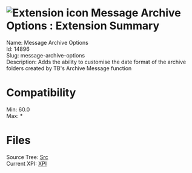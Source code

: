 # ![Extension icon](https://addons.thunderbird.net/user-media/addon_icons/14/14896-64.png?modified=a4d1f5c9) Message Archive Options : Extension Summary

Name: Message Archive Options  
Id: 14896  
Slug: message-archive-options  
Description: Adds the ability to customise the date format of the archive folders created by TB's Archive Message function
  

# Compatibility
Min: 60.0  
Max: *  

# Files

Source Tree: [Src](C:/Dev/Thunderbird/ThunderKdB/xall/x68/14896-message-archive-options/src)  
Current XPI: [XPI](C:/Dev/Thunderbird/ThunderKdB/xall/x68/14896-message-archive-options/xpi)  



